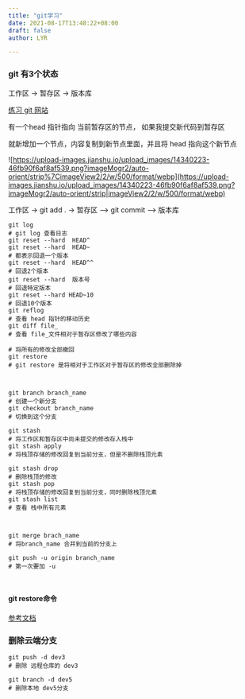 ```yaml
---
title: "git学习"
date: 2021-08-17T13:48:22+08:00
draft: false
author: LYR

---
```




###  git 有3个状态





工作区 -> 暂存区 -> 版本库

[练习 git 网站](https://learngitbranching.js.org/?locale=zh_CN)





有一个head 指针指向 当前暂存区的节点， 如果我提交新代码到暂存区

就新增加一个节点，内容复制到新节点里面，并且将 head 指向这个新节点



![https://upload-images.jianshu.io/upload_images/14340223-46fb90f6af8af539.png?imageMogr2/auto-orient/strip%7CimageView2/2/w/500/format/webp](https://upload-images.jianshu.io/upload_images/14340223-46fb90f6af8af539.png?imageMogr2/auto-orient/strip|imageView2/2/w/500/format/webp)

工作区 -> git add . -> 暂存区 --> git commit  --> 版本库



```shell
git log 
# git log 查看日志
git reset --hard  HEAD^
git reset --hard  HEAD~
# 都表示回退一个版本
git reset --hard  HEAD^^
# 回退2个版本
git reset --hard  版本号
# 回退特定版本
git reset --hard HEAD~10
# 回退10个版本
git reflog
# 查看 head 指针的移动历史
git diff file_
# 查看 file_文件相对于暂存区修改了哪些内容

# 将所有的修改全部撤回
git restore 
# git restore 是将相对于工作区对于暂存区的修改全部删除掉



git branch branch_name
# 创建一个新分支
git checkout branch_name
# 切换到这个分支

git stash
# 将工作区和暂存区中尚未提交的修改存入栈中
git stash apply
# 将栈顶存储的修改回复到当前分支，但是不删除栈顶元素

git stash drop
# 删除栈顶的修改
git stash pop
# 将栈顶存储的修改回复到当前分支，同时删除栈顶元素
git stash list 
# 查看 栈中所有元素



git merge brach_name
# 将branch_name 合并到当前的分支上

git push -u origin branch_name
# 第一次要加 -u



```





####  git restore命令

[参考文档](https://www.cnblogs.com/teach/p/13997323.html)



###  删除云端分支

```shell
git push -d dev3
# 删除 远程仓库的 dev3

git branch -d dev5
# 删除本地 dev5分支

```

